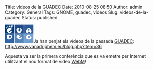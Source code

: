 Title: vídeos de la GUADEC
Date: 2010-08-25 08:50
Author: admin
Category: General
Tags: GNOME, guadec, vídeos
Slug: videos-de-la-guadec
Status: published

[<img src="./wp-content/uploads/2007/12/guadec.png" title="logotip de la GUADEC" class="alignright size-full wp-image-269" width="91" height="60" />](http://gil.badall.net/wp-content/uploads/2007/12/guadec.png)Ja han penjat els vídeos de la passada [GUADEC](http://guadec.org "Web de la conferència anual del GNOME"): <http://www.vanadrighem.eu/blog.php?item=36>

Aquesta va ser la primera conferència que es va emetre per Internet utilitzant el nou format de vídeo [WebM](http://en.wikipedia.org/wiki/Webm "Entrada a la wikipedia anglesa sobre el format de vídeo WebM")!

